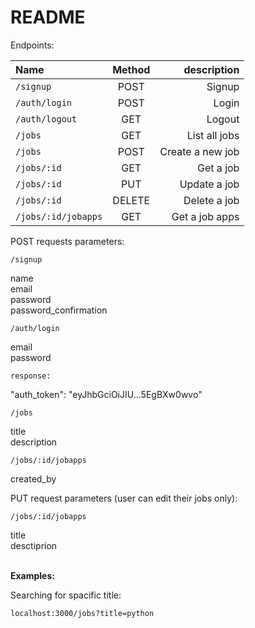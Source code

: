# README

Endpoints: 

| Name | Method | description |
| :---         |     :---:      |          ---: |
| `/signup`   | POST    | Signup    |
| `/auth/login`     | POST       | Login      |
| `/auth/logout`     | GET       | Logout      |
| `/jobs`     | GET       | List all jobs      |
| `/jobs`     | POST       | Create a new job      |
| `/jobs/:id`     | GET       | Get a job      |
| `/jobs/:id`     | PUT       | Update a job      |
| `/jobs/:id`     | DELETE       | Delete a job      |
| `/jobs/:id/jobapps`     | GET       | Get a job apps      |




<p>
POST requests parameters:
</p>
<p>
	
	/signup

<p>
name
<br>
email
<br>
password
<br>
password_confirmation

</p>

</p>
<p>

	/auth/login

<p>
email
<br>
password
<br>
</p>

	response:


"auth_token": "eyJhbGciOiJIU...5EgBXw0wvo"
</p>
<p>
	
	/jobs

<p>
title
<br>
description
</p>
</p>
<p>
	
	/jobs/:id/jobapps
	
<p>
	created_by
</p>
</p>
<p>
PUT request parameters (user can edit their jobs only):
<br>

	/jobs/:id/jobapps

<p>
title
<br>
desctiprion
</p>
</p>
<br>
<b>Examples:</b>

<br>

<p>
	<summary>Searching for spacific title:</summary>
<p>
	
	localhost:3000/jobs?title=python
	
</p>
</p>
